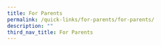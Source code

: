 ```yaml
---
title: For Parents
permalink: /quick-links/for-parents/for-parents/
description: ""
third_nav_title: For Parents
---
```

